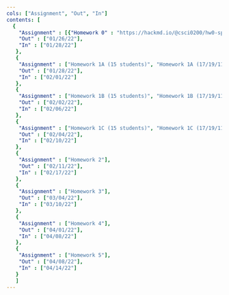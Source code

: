 ```yaml
---
cols: ["Assignment", "Out", "In"]
contents: [
  {
    "Assignment" : [{"Homework 0" : "https://hackmd.io/@csci0200/hw0-spr22"}],
    "Out" : ["01/26/22"],
    "In" : ["01/28/22"]
   },
   {
    "Assignment" : ["Homework 1A (15 students)", "Homework 1A (17/19/111 students)"],
    "Out" : ["01/28/22"],
    "In" : ["02/01/22"]
   },
   {
    "Assignment" : ["Homework 1B (15 students)", "Homework 1B (17/19/111 students)"],
    "Out" : ["02/02/22"],
    "In" : ["02/06/22"]
   },
   {
    "Assignment" : ["Homework 1C (15 students)", "Homework 1C (17/19/111 students)"],
    "Out" : ["02/04/22"],
    "In" : ["02/10/22"]
   },
   {
    "Assignment" : ["Homework 2"],
    "Out" : ["02/11/22"],
    "In" : ["02/17/22"]
   },
   {
    "Assignment" : ["Homework 3"],
    "Out" : ["03/04/22"],
    "In" : ["03/10/22"]
   },
   {
    "Assignment" : ["Homework 4"],
    "Out" : ["04/01/22"],
    "In" : ["04/08/22"]
   },
   {
    "Assignment" : ["Homework 5"],
    "Out" : ["04/08/22"],
    "In" : ["04/14/22"]
   }
   ]
---
```

